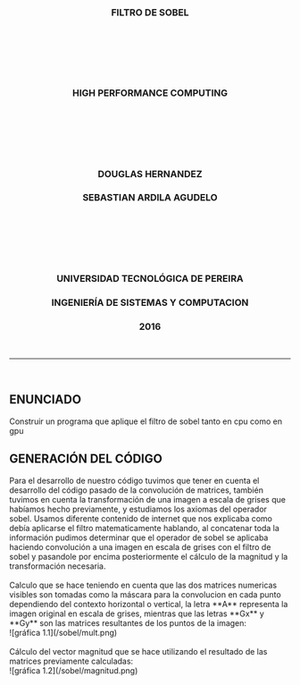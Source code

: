 <h3 align="center">FILTRO DE SOBEL</h3>
<br>
<br>
<br>
<br>
<br>
<h3 align="center">HIGH PERFORMANCE COMPUTING</h3>
<br>
<br>
<br>
<br>
<br>
<h3 align="center">DOUGLAS HERNANDEZ</h3>
<h3 align="center">SEBASTIAN ARDILA AGUDELO</h3>
<br>
<br>
<br>
<br>
<br>
<h3 align="center">UNIVERSIDAD TECNOLÓGICA DE PEREIRA</h3>
<h3 align="center">INGENIERÍA DE SISTEMAS Y COMPUTACION</h3>
<h3 align="center">2016</h3>
<br>
<HR width=100% align="center">
<br>
<h2 >ENUNCIADO</h2>
Construir un programa que aplique el filtro de sobel tanto en cpu como en gpu
<br>
<h2 >GENERACIÓN DEL CÓDIGO</h2>
Para el desarrollo de nuestro código tuvimos que tener en cuenta el desarrollo del código pasado de la convolución de matrices,
también tuvimos en cuenta la transformación de una imagen a escala de grises que habíamos hecho previamente, y estudiamos
los axiomas del operador sobel. Usamos diferente contenido de internet que nos explicaba como debía aplicarse el filtro
matematicamente hablando, al concatenar toda la información pudimos determinar que el operador de sobel se aplicaba haciendo
convolución a una imagen en escala de grises con el filtro de sobel y pasandole por encima posteriormente el cálculo de la 
magnitud y la transformación necesaria.
<br>
<br>
Calculo que se hace teniendo en cuenta que las dos matrices numericas visibles son tomadas como la máscara para la convolucion en cada punto dependiendo del contexto horizontal o vertical, la letra **A** representa la imagen original en escala de grises, mientras que las letras **Gx** y **Gy** son las matrices resultantes de los puntos de la imagen:
<br>
![gráfica 1.1](/sobel/mult.png)
<br>
<br>
Cálculo del vector magnitud que se hace utilizando el resultado de las matrices previamente calculadas:
<br>
![gráfica 1.2](/sobel/magnitud.png)


